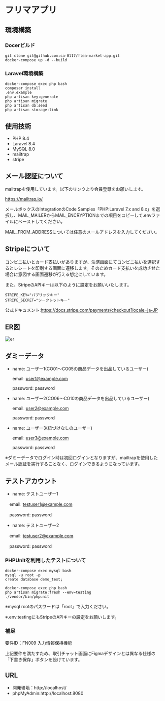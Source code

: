 # フリマアプリ 

## 環境構築  

### Docerビルド  
```  
git clone git@github.com:sa-0117/flea-market-app.git
docker-compose up -d --build  
``` 

### Laravel環境構築    
```  
docker-compose exec php bash  
composer install  
.env.example  
php artisan key:generate  
php artisan migrate  
php artisan db:seed 
php artisan storage:link 
```  

## 使用技術  

* PHP 8.4  
* Laravel 8.4  
* MySQL 8.0  
* mailtrap
* stripe

## メール認証について

mailtrapを使用しています。以下のリンクより会員登録をお願いします。

https://mailtrap.io/

メールボックスのIntegrationのCode Samples「PHP:Laravel 7.x and 8.x」を選択し、MAIL_MAILERからMAIL_ENCRYPTIONまでの項目をコピーして.envファイルにペーストしてください。

MAIL_FROM_ADDRESSについては任意のメールアドレスを入力してください。

## Stripeについて

コンビニ払いとカード支払いがありますが、決済画面にてコンビニ払いを選択するとレシートを印刷する画面に遷移します。そのためカード支払いを成功させた場合に意図する画面遷移が行える想定にしています。

また、StripeのAPIキーは以下のように設定をお願いいたします。
``` 
STRIPE_KEY="パブリックキー"
STRIPE_SECRET="シークレットキー"
``` 

公式ドキュメント:https://docs.stripe.com/payments/checkout?locale=ja-JP

## ER図

![er](https://github.com/user-attachments/assets/5f4bc1b0-e129-4b52-9a7b-e24d30d24e11)

## ダミーデータ
* name: ユーザー1(CO01～CO05の商品データを出品しているユーザー)

  email: user1@example.com

  password: password

* name: ユーザー2(CO06～CO10の商品データを出品しているユーザー)

  email: user2@example.com

  password: password

* name: ユーザー3(紐づけなしのユーザー)

  email: user3@example.com

  password: password
  
※ダミーデータでログイン時は初回ログインとなりますが、mailtrapを使用したメール認証を実行することなく、ログインできるようになっています。


## テストアカウント
* name: テストユーザー1

　email: testuser1@example.com

　password: password

* name: テストユーザー2

　email: testuser2@example.com

　password: password

### PHPUnitを利用したテストについて
``` 
docker-compose exec mysql bash
mysql -u root -p
create database demo_test;

docker-compose exec php bash
php artisan migrate:fresh --env=testing
./vendor/bin/phpunit
```
※mysql rootのパスワードは「root」で入力ください。

※.env.testingにもStripeのAPIキーの設定をお願いします。

### 補足
要件ID：FN009 入力情報保持機能

上記要件を満たすため、取引チャット画面にFigmaデザインとは異なる仕様の「下書き保存」ボタンを設けています。

## URL  

* 開発環境：http://localhost/ 
* phpMyAdmin:http://localhost:8080

